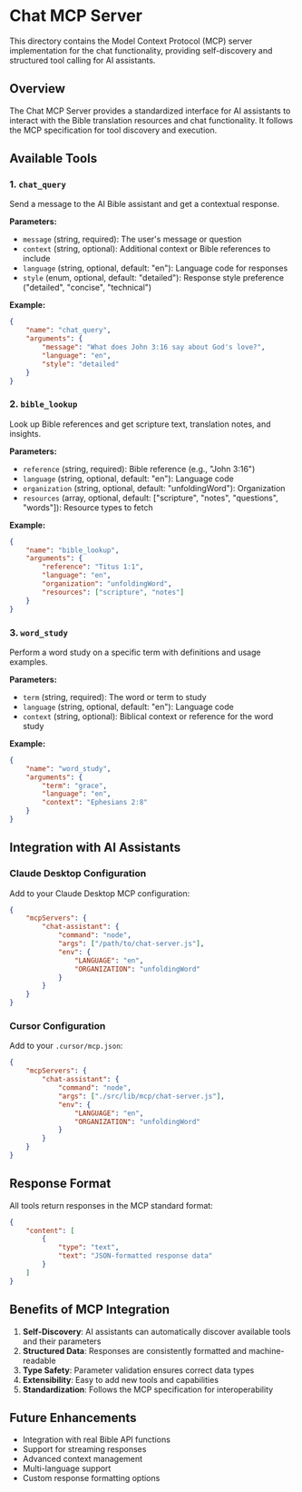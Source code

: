 # Chat MCP Server

This directory contains the Model Context Protocol (MCP) server implementation for the chat functionality, providing self-discovery and structured tool calling for AI assistants.

## Overview

The Chat MCP Server provides a standardized interface for AI assistants to interact with the Bible translation resources and chat functionality. It follows the MCP specification for tool discovery and execution.

## Available Tools

### 1. `chat_query`

Send a message to the AI Bible assistant and get a contextual response.

**Parameters:**

- `message` (string, required): The user's message or question
- `context` (string, optional): Additional context or Bible references to include
- `language` (string, optional, default: "en"): Language code for responses
- `style` (enum, optional, default: "detailed"): Response style preference ("detailed", "concise", "technical")

**Example:**

```json
{
	"name": "chat_query",
	"arguments": {
		"message": "What does John 3:16 say about God's love?",
		"language": "en",
		"style": "detailed"
	}
}
```

### 2. `bible_lookup`

Look up Bible references and get scripture text, translation notes, and insights.

**Parameters:**

- `reference` (string, required): Bible reference (e.g., "John 3:16")
- `language` (string, optional, default: "en"): Language code
- `organization` (string, optional, default: "unfoldingWord"): Organization
- `resources` (array, optional, default: ["scripture", "notes", "questions", "words"]): Resource types to fetch

**Example:**

```json
{
	"name": "bible_lookup",
	"arguments": {
		"reference": "Titus 1:1",
		"language": "en",
		"organization": "unfoldingWord",
		"resources": ["scripture", "notes"]
	}
}
```

### 3. `word_study`

Perform a word study on a specific term with definitions and usage examples.

**Parameters:**

- `term` (string, required): The word or term to study
- `language` (string, optional, default: "en"): Language code
- `context` (string, optional): Biblical context or reference for the word study

**Example:**

```json
{
	"name": "word_study",
	"arguments": {
		"term": "grace",
		"language": "en",
		"context": "Ephesians 2:8"
	}
}
```

## Integration with AI Assistants

### Claude Desktop Configuration

Add to your Claude Desktop MCP configuration:

```json
{
	"mcpServers": {
		"chat-assistant": {
			"command": "node",
			"args": ["/path/to/chat-server.js"],
			"env": {
				"LANGUAGE": "en",
				"ORGANIZATION": "unfoldingWord"
			}
		}
	}
}
```

### Cursor Configuration

Add to your `.cursor/mcp.json`:

```json
{
	"mcpServers": {
		"chat-assistant": {
			"command": "node",
			"args": ["./src/lib/mcp/chat-server.js"],
			"env": {
				"LANGUAGE": "en",
				"ORGANIZATION": "unfoldingWord"
			}
		}
	}
}
```

## Response Format

All tools return responses in the MCP standard format:

```json
{
	"content": [
		{
			"type": "text",
			"text": "JSON-formatted response data"
		}
	]
}
```

## Benefits of MCP Integration

1. **Self-Discovery**: AI assistants can automatically discover available tools and their parameters
2. **Structured Data**: Responses are consistently formatted and machine-readable
3. **Type Safety**: Parameter validation ensures correct data types
4. **Extensibility**: Easy to add new tools and capabilities
5. **Standardization**: Follows the MCP specification for interoperability

## Future Enhancements

- Integration with real Bible API functions
- Support for streaming responses
- Advanced context management
- Multi-language support
- Custom response formatting options
